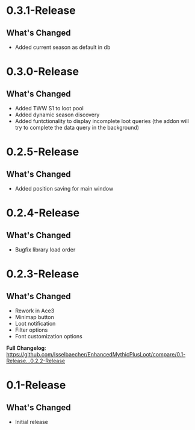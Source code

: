 # 0.3.1-Release
## What's Changed
* Added current season as default in db

# 0.3.0-Release
## What's Changed
* Added TWW S1 to loot pool
* Added dynamic season discovery
* Added funtctionality to display incomplete loot queries (the addon will try to complete the data query in the background)

# 0.2.5-Release
## What's Changed
* Added position saving for main window

# 0.2.4-Release
## What's Changed
* Bugfix library load order

# 0.2.3-Release
## What's Changed
* Rework in Ace3
* Minimap button
* Loot notification
* Filter options
* Font customization options 

**Full Changelog**: https://github.com/Isselbaecher/EnhancedMythicPlusLoot/compare/0.1-Release...0.2.2-Release

# 0.1-Release
## What's Changed
* Initial release